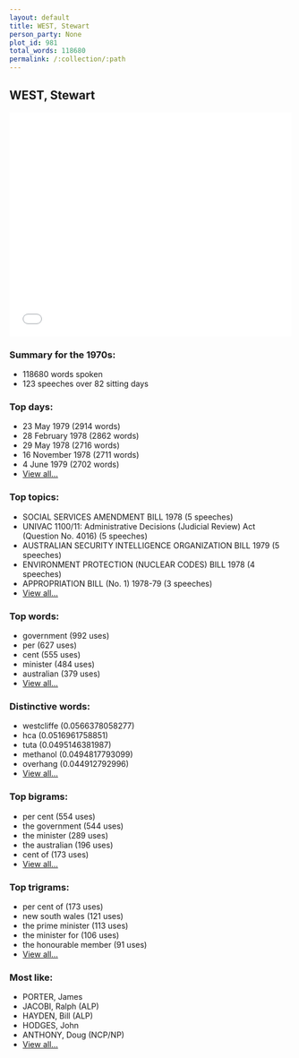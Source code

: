 ```yaml
---
layout: default
title: WEST, Stewart
person_party: None
plot_id: 981
total_words: 118680
permalink: /:collection/:path
---
```


## WEST, Stewart

<iframe width="100%" height="400" frameborder="0" scrolling="no" src="//plot.ly/~wragge/981.embed"></iframe>


### Summary for the 1970s:

* 118680 words spoken
* 123 speeches over 82 sitting days


### Top days:

* 23 May 1979 (2914 words)
* 28 February 1978 (2862 words)
* 29 May 1978 (2716 words)
* 16 November 1978 (2711 words)
* 4 June 1979 (2702 words)
* [View all...](days/)


### Top topics:

* SOCIAL SERVICES AMENDMENT BILL 1978 (5 speeches)
* UNIVAC 1100/11: Administrative Decisions (Judicial Review) Act (Question No. 4016) (5 speeches)
* AUSTRALIAN SECURITY INTELLIGENCE ORGANIZATION BILL 1979 (5 speeches)
* ENVIRONMENT PROTECTION (NUCLEAR CODES) BILL 1978 (4 speeches)
* APPROPRIATION BILL (No. 1) 1978-79 (3 speeches)
* [View all...](topics/)


### Top words:

* government (992 uses)
* per (627 uses)
* cent (555 uses)
* minister (484 uses)
* australian (379 uses)
* [View all...](words/)


### Distinctive words:

* westcliffe (0.0566378058277)
* hca (0.0516961758851)
* tuta (0.0495146381987)
* methanol (0.0494817793099)
* overhang (0.044912792996)
* [View all...](sig_words/)


### Top bigrams:

* per cent (554 uses)
* the government (544 uses)
* the minister (289 uses)
* the australian (196 uses)
* cent of (173 uses)
* [View all...](bigrams/)


### Top trigrams:

* per cent of (173 uses)
* new south wales (121 uses)
* the prime minister (113 uses)
* the minister for (106 uses)
* the honourable member (91 uses)
* [View all...](trigrams/)


### Most like:

* PORTER, James 
* JACOBI, Ralph (ALP)
* HAYDEN, Bill (ALP)
* HODGES, John 
* ANTHONY, Doug (NCP/NP)
* [View all...](similarities/)
